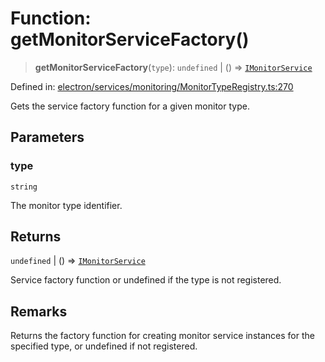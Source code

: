 # Function: getMonitorServiceFactory()

> **getMonitorServiceFactory**(`type`): `undefined` \| () => [`IMonitorService`](../../types/interfaces/IMonitorService.md)

Defined in: [electron/services/monitoring/MonitorTypeRegistry.ts:270](https://github.com/Nick2bad4u/Uptime-Watcher/blob/main/electron/services/monitoring/MonitorTypeRegistry.ts#L270)

Gets the service factory function for a given monitor type.

## Parameters

### type

`string`

The monitor type identifier.

## Returns

`undefined` \| () => [`IMonitorService`](../../types/interfaces/IMonitorService.md)

Service factory function or undefined if the type is not registered.

## Remarks

Returns the factory function for creating monitor service instances for the
specified type, or undefined if not registered.
